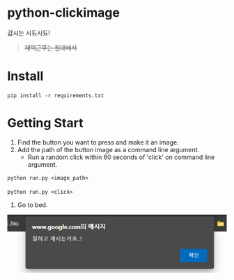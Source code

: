 # python-clickimage
감시는 시됴시됴!
> ~~재택근무는 침대에서~~

# Install 

```
pip install -r requirements.txt
```

# Getting Start
1. Find the button you want to press and make it an image.
2. Add the path of the button image as a command line argument.
   -  Run a random click within 60 seconds of 'click' on command line argument.
```
python run.py <image_path>

python run.py <click>
```
1. Go to bed.

![버튼눌러주는애](./img/mdimg.png)